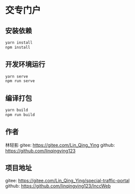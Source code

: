 
# 交专门户



安装依赖
-----------------------

```bash
yarn install
npm install
```

开发环境运行
-----------------------

```bash
yarn serve
npm run serve
```

编译打包
-----------------------

```bash
yarn build
npm run build
```

作者
-----------------------
林轻影
gitee: https://gitee.com/Lin_Qing_Ying
github: https://github.com/linqingying123

项目地址
-----------------------

gitee: https://gitee.com/Lin_Qing_Ying/special-traffic-portal  <br>
github: https://github.com/linqingying123/lnccWeb
